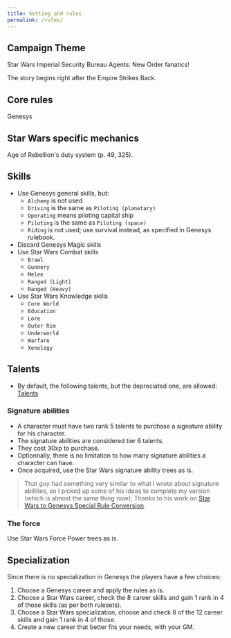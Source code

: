 ```yaml
---
title: Setting and rules
permalink: /rules/
---
```


## Campaign Theme

Star Wars Imperial Security Bureau Agents: New Order fanatics!

The story begins right after the Empire Strikes Back.

## Core rules

Genesys

## Star Wars specific mechanics

Age of Rebellion's duty system (p. 49, 325).

## Skills

-   Use Genesys general skills, but:
    -   `Alchemy` is not used
    -   `Driving` is the same as `Piloting (planetary)`
    -   `Operating` means piloting capital ship
    -   `Piloting` is the same as `Piloting (space)`
    -   `Riding` is not used; use survival instead, as specified in Genesys rulebook.
-   Discard Genesys Magic skills
-   Use Star Wars Combat skills
    -   `Brawl`
    -   `Gunnery`
    -   `Melee`
    -   `Ranged (Light)`
    -   `Ranged (Heavy)`
-   Use Star Wars Knowledge skills
    -   `Core World`
    -   `Education`
    -   `Lore`
    -   `Outer Rim`
    -   `Underworld`
    -   `Warfare`
    -   `Xenology`

## Talents

-   By default, the following talents, but the depreciated one, are allowed: [Talents](/rules/talents/)

### Signature abilities

-   A character must have two rank 5 talents to purchase a signature ability for his character.
-   The signature abilities are considered tier 6 talents.
-   They cost 30xp to purchase.
-   Optionnally, there is no limitation to how many signature abilities a character can have.
-   Once acquired, use the Star Wars signature ability trees as is.

> That guy had something very similar to what I wrote about signature abilities, so I picked up some of his ideas to complete my version (which is almost the same thing now); Thanks to his work on [Star Wars to Genesys Special Rule Conversion](https://drive.google.com/drive/folders/1CD92_GacFtUMmlaFXQaBbvACcKz4eX_k).

### The force

Use Star Wars Force Power trees as is.

## Specialization

Since there is no specialization in Genesys the players have a few choices:

1.  Choose a Genesys career and apply the rules as is.
1.  Choose a Star Wars career, check the 8 career skills and gain 1 rank in 4 of those skills (as per both rulesets).
1.  Choose a Star Wars specialization, choose and check 8 of the 12 career skills and gain 1 rank in 4 of those.
1.  Create a new career that better fits your needs, with your GM.

<!--
To account for the increased number of skills (knowledge) and the epicness of Star Wars heroes and villains, at character creation:

-   If a player find a specialization that suits him, apply the 4 new career skills and increase two of those by 1 as per the Star Wars rules.
-   If a player does not find a specialization, allow him to create one and give that player:
    -   2 more career skills
        -   GM and player must agree on the skills
    -   2 skill points to add to career skills. At least one must increase the two new career skills.
        -   As per normal rules, no single skill can start with more than two ranks.
 -->

